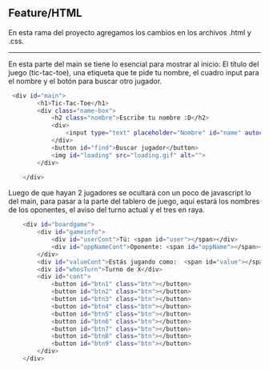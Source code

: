 ## Feature/HTML

En esta rama del proyecto agregamos los cambios en los archivos .html y .css.

----------------------------

En esta parte del main se tiene lo esencial para mostrar al inicio: El título del juego (tic-tac-toe), una etiqueta que te pide tu nombre, el cuadro input para el nombre y el botón para buscar otro jugador. 
```bash
 <div id="main">
        <h1>Tic-Tac-Toe</h1>
        <div class="name-box">
            <h2 class="nombre">Escribe tu nombre :D</h2>
            <div>
                <input type="text" placeholder="Nombre" id="name" autocomplete="off">
            </div>
            <button id="find">Buscar jugador</button>
            <img id="loading" src="loading.gif" alt="">
        </div>
        
    </div>
```
Luego de que hayan 2 jugadores se ocultará con un poco de javascript lo del main, para pasar a la parte del tablero de juego, aquí estará los nombres de los oponentes, el aviso del turno actual y el tres en raya.
```bash
    <div id="boardgame">
        <div id="gameinfo">
            <div id="userCont">Tú: <span id="user"></span></div>
            <div id="oppNameCont">Oponente: <span id="oppName"></span></div>
        </div>
        <div id="valueCont">Estás jugando como:  <span id="value"></span></div>
        <div id="whosTurn">Turno de X</div>
        <div id="cont">
            <button id="btn1" class="btn"></button>
            <button id="btn2" class="btn"></button>
            <button id="btn3" class="btn"></button>
            <button id="btn4" class="btn"></button>
            <button id="btn5" class="btn"></button>
            <button id="btn6" class="btn"></button>
            <button id="btn7" class="btn"></button>
            <button id="btn8" class="btn"></button>
            <button id="btn9" class="btn"></button>
        </div>
    </div>
```